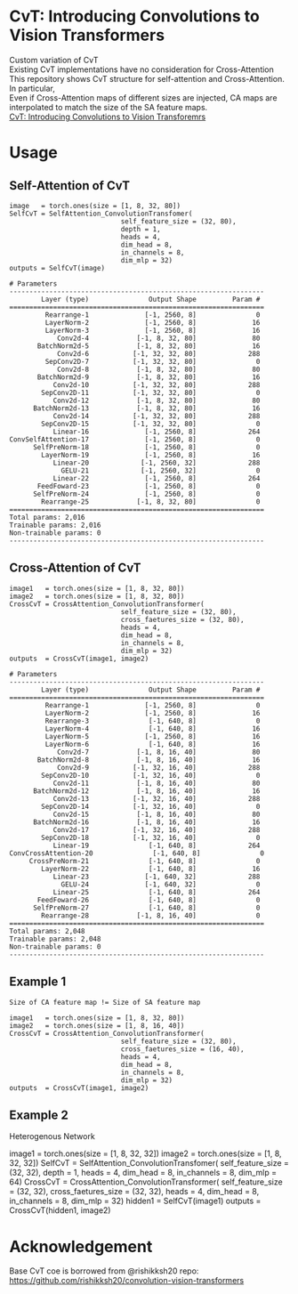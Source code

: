 # CvT: Introducing Convolutions to Vision Transformers
Custom variation of CvT  
Existing CvT implementations have no consideration for Cross-Attention  
This repository shows CvT structure for self-attention and Cross-Attention.
In particular,  
Even if Cross-Attention maps of different sizes are injected, CA maps are interpolated to match the size of the SA feature maps.  
[CvT: Introducing Convolutions to Vision Transforemrs](https://arxiv.org/abs/2103.15808)
# Usage
## Self-Attention of CvT
```
image   = torch.ones(size = [1, 8, 32, 80])
SelfCvT = SelfAttention_ConvolutionTransfomer(
                            self_feature_size = (32, 80), 
                            depth = 1, 
                            heads = 4, 
                            dim_head = 8, 
                            in_channels = 8, 
                            dim_mlp = 32) 
outputs = SelfCvT(image)

# Parameters
----------------------------------------------------------------
        Layer (type)               Output Shape         Param #
================================================================
         Rearrange-1              [-1, 2560, 8]               0
         LayerNorm-2              [-1, 2560, 8]              16
         LayerNorm-3              [-1, 2560, 8]              16
            Conv2d-4            [-1, 8, 32, 80]              80
       BatchNorm2d-5            [-1, 8, 32, 80]              16
            Conv2d-6           [-1, 32, 32, 80]             288
         SepConv2D-7           [-1, 32, 32, 80]               0
            Conv2d-8            [-1, 8, 32, 80]              80
       BatchNorm2d-9            [-1, 8, 32, 80]              16
           Conv2d-10           [-1, 32, 32, 80]             288
        SepConv2D-11           [-1, 32, 32, 80]               0
           Conv2d-12            [-1, 8, 32, 80]              80
      BatchNorm2d-13            [-1, 8, 32, 80]              16
           Conv2d-14           [-1, 32, 32, 80]             288
        SepConv2D-15           [-1, 32, 32, 80]               0
           Linear-16              [-1, 2560, 8]             264
ConvSelfAttention-17              [-1, 2560, 8]               0
      SelfPreNorm-18              [-1, 2560, 8]               0
        LayerNorm-19              [-1, 2560, 8]              16
           Linear-20             [-1, 2560, 32]             288
             GELU-21             [-1, 2560, 32]               0
           Linear-22              [-1, 2560, 8]             264
       FeedFoward-23              [-1, 2560, 8]               0
      SelfPreNorm-24              [-1, 2560, 8]               0
        Rearrange-25            [-1, 8, 32, 80]               0
================================================================
Total params: 2,016
Trainable params: 2,016
Non-trainable params: 0
----------------------------------------------------------------
```
## Cross-Attention of CvT
```
image1   = torch.ones(size = [1, 8, 32, 80])
image2   = torch.ones(size = [1, 8, 32, 80])
CrossCvT = CrossAttention_ConvolutionTransformer(
                            self_feature_size = (32, 80),
                            cross_faetures_size = (32, 80),
                            heads = 4,
                            dim_head = 8,
                            in_channels = 8,
                            dim_mlp = 32)
outputs  = CrossCvT(image1, image2)

# Parameters
----------------------------------------------------------------
        Layer (type)               Output Shape         Param #
================================================================
         Rearrange-1              [-1, 2560, 8]               0
         LayerNorm-2              [-1, 2560, 8]              16
         Rearrange-3               [-1, 640, 8]               0
         LayerNorm-4               [-1, 640, 8]              16
         LayerNorm-5              [-1, 2560, 8]              16
         LayerNorm-6               [-1, 640, 8]              16
            Conv2d-7            [-1, 8, 16, 40]              80
       BatchNorm2d-8            [-1, 8, 16, 40]              16
            Conv2d-9           [-1, 32, 16, 40]             288
        SepConv2D-10           [-1, 32, 16, 40]               0
           Conv2d-11            [-1, 8, 16, 40]              80
      BatchNorm2d-12            [-1, 8, 16, 40]              16
           Conv2d-13           [-1, 32, 16, 40]             288
        SepConv2D-14           [-1, 32, 16, 40]               0
           Conv2d-15            [-1, 8, 16, 40]              80
      BatchNorm2d-16            [-1, 8, 16, 40]              16
           Conv2d-17           [-1, 32, 16, 40]             288
        SepConv2D-18           [-1, 32, 16, 40]               0
           Linear-19               [-1, 640, 8]             264
ConvCrossAttention-20               [-1, 640, 8]               0
     CrossPreNorm-21               [-1, 640, 8]               0
        LayerNorm-22               [-1, 640, 8]              16
           Linear-23              [-1, 640, 32]             288
             GELU-24              [-1, 640, 32]               0
           Linear-25               [-1, 640, 8]             264
       FeedFoward-26               [-1, 640, 8]               0
      SelfPreNorm-27               [-1, 640, 8]               0
        Rearrange-28            [-1, 8, 16, 40]               0
================================================================
Total params: 2,048
Trainable params: 2,048
Non-trainable params: 0
----------------------------------------------------------------
```
## Example 1
```
Size of CA feature map != Size of SA feature map

image1   = torch.ones(size = [1, 8, 32, 80])
image2   = torch.ones(size = [1, 8, 16, 40])
CrossCvT = CrossAttention_ConvolutionTransformer(
                            self_feature_size = (32, 80),
                            cross_faetures_size = (16, 40),
                            heads = 4,
                            dim_head = 8,
                            in_channels = 8,
                            dim_mlp = 32)
outputs  = CrossCvT(image1, image2)
```
## Example 2
Heterogenous Network

image1  = torch.ones(size = [1, 8, 32, 32])
image2  = torch.ones(size = [1, 8, 32, 32])
SelfCvT = SelfAttention_ConvolutionTransfomer(
                            self_feature_size = (32, 32), 
                            depth = 1, 
                            heads = 4, 
                            dim_head = 8, 
                            in_channels = 8, 
                            dim_mlp = 64) 
CrossCvT = CrossAttention_ConvolutionTransformer(
                            self_feature_size = (32, 32),
                            cross_faetures_size = (32, 32),
                            heads = 4,
                            dim_head = 8,
                            in_channels = 8,
                            dim_mlp = 32)
hidden1 = SelfCvT(image1)
outputs = CrossCvT(hidden1, image2)
# Acknowledgement
Base CvT coe is borrowed from @rishikksh20 repo: https://github.com/rishikksh20/convolution-vision-transformers

